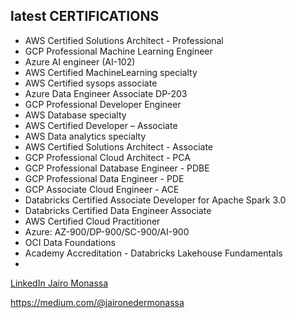 latest CERTIFICATIONS
----
- AWS Certified Solutions Architect - Professional
- GCP Professional Machine Learning Engineer
- Azure AI engineer (AI-102)
- AWS Certified MachineLearning specialty
- AWS Certified sysops associate
- Azure Data Engineer Associate DP-203
- GCP Professional Developer Engineer
- AWS Database specialty
- AWS Certified Developer – Associate
- AWS Data analytics specialty
- AWS Certified Solutions Architect - Associate
- GCP Professional Cloud Architect - PCA
- GCP Professional Database Engineer - PDBE
- GCP Professional Data Engineer - PDE
- GCP Associate Cloud Engineer - ACE 
- Databricks Certified Associate Developer for Apache Spark 3.0
- Databricks Certified Data Engineer Associate
- AWS Certified Cloud Practitioner
- Azure: AZ-900/DP-900/SC-900/AI-900
- OCI Data Foundations
- Academy Accreditation - Databricks Lakehouse Fundamentals
- 
<a href="https://www.linkedin.com/in/jairomonassa/"> LinkedIn Jairo Monassa</a>

https://medium.com/@jaironedermonassa
